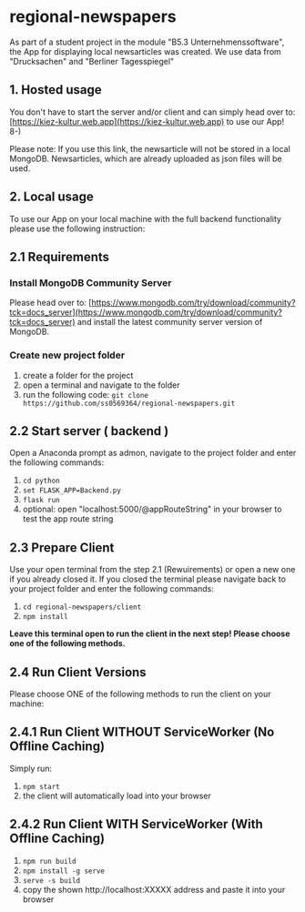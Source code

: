 # regional-newspapers

As part of a student project in the module "B5.3 Unternehmenssoftware", the App for displaying local newsarticles was created. We use data from "Drucksachen" and "Berliner Tagesspiegel"

## 1. Hosted usage

You don't have to start the server and/or client and can simply head over to:  
[https://kiez-kultur.web.app](https://kiez-kultur.web.app)  to use our App! 8-)

Please note:
If you use this link, the newsarticle will not be stored in a local MongoDB. Newsarticles, which are already uploaded as json files will be used.


## 2. Local usage
To use our App on your local machine with the full backend functionality please use the following instruction:

## 2.1 Requirements

### Install MongoDB Community Server
Please head over to:
[https://www.mongodb.com/try/download/community?tck=docs_server](https://www.mongodb.com/try/download/community?tck=docs_server)
and install the latest community server version of MongoDB.

### Create new project folder

 1. create a folder for the project
 2. open a terminal and navigate to the folder
 3. run the following code:
`git clone https://github.com/ss0569364/regional-newspapers.git`

## 2.2 Start server ( backend )

Open a Anaconda prompt as admon, navigate to the project folder and enter the following commands:
1. `cd python`
2. `set FLASK_APP=Backend.py`
3. `flask run`
4. optional: open "localhost:5000/@appRouteString" in your browser to test the app route string


## 2.3 Prepare Client

Use your open terminal from the step 2.1 (Rewuirements) or open a new one if you already closed it. If you closed the terminal please navigate back to your project folder and enter the following commands:
1. `cd regional-newspapers/client`
2. `npm install`

**Leave this terminal open to run the client in the next step! Please choose one of the following methods.**
## 2.4 Run Client Versions
Please choose ONE of the following methods to run the client on your machine:

## 2.4.1 Run Client WITHOUT ServiceWorker (No Offline Caching)
Simply run:
1. `npm start`
2. the client will automatically load into your browser

## 2.4.2 Run Client WITH ServiceWorker (With Offline Caching)

1. `npm run build`
2. `npm install -g serve`
3.  `serve -s build`
4. copy the shown http://localhost:XXXXX address and paste it into your browser

